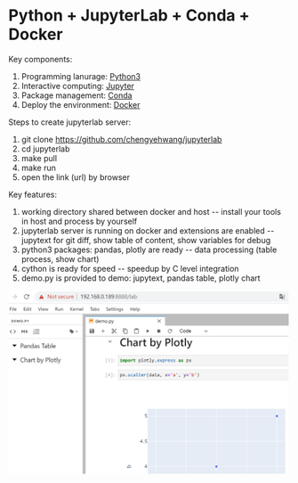 # Python + JupyterLab + Conda + Docker

Key components:
1. Programming lanurage: [Python3](http://python.org)
1. Interactive computing: [Jupyter](http://jupyter.org)
2. Package management: [Conda](http://anaconda.com)
3. Deploy the environment: [Docker](http://www.docker.com)


Steps to create jupyterlab server:
1. git clone https://github.com/chengyehwang/jupyterlab
2. cd jupyterlab
3. make pull
4. make run
5. open the link (url) by browser

Key features:
1. working directory shared between docker and host
-- install your tools in host and process by yourself
2. jupyterlab server is running on docker and extensions are enabled
-- jupytext for git diff, show table of content, show variables for debug
3. python3 packages: pandas, plotly are ready
-- data processing (table process, show chart)
4. cython is ready for speed
-- speedup by C level integration
5. demo.py is provided to demo: jupytext, pandas table, plotly chart

![image](https://github.com/chengyehwang/jupyterlab/blob/master/jupyter_demo.png)
